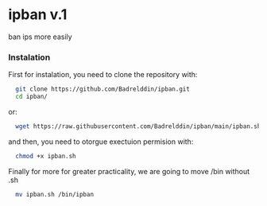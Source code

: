 # ipban v.1
ban ips more easily


### Instalation
First for instalation, you need to clone the repository with:

```sh
  git clone https://github.com/Badrelddin/ipban.git
  cd ipban/
```

or:

```sh
  wget https://raw.githubusercontent.com/Badrelddin/ipban/main/ipban.sh
```
and then, you need to otorgue exectuion permision with:

```sh
  chmod +x ipban.sh
```

Finally for more for greater practicality, we are going to move /bin without .sh

```sh
  mv ipban.sh /bin/ipban
```
